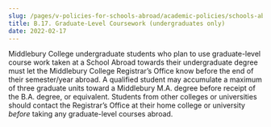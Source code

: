 ```yaml
---
slug: /pages/v-policies-for-schools-abroad/academic-policies/schools-abroad-b-17-graduate-level-coursework
title: B.17. Graduate-Level Coursework (undergraduates only)
date: 2022-02-17
---
```


Middlebury College undergraduate students who plan to use graduate-level course work taken at a School Abroad towards their undergraduate degree must let the Middlebury College Registrar’s Office know before the end of their semester/year abroad. A qualified student may accumulate a maximum of three graduate units toward a Middlebury M.A. degree before receipt of the B.A. degree, or equivalent. Students from other colleges or universities should contact the Registrar’s Office at their home college or university _before_ taking any graduate-level courses abroad.
